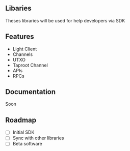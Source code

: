 ## Libaries

Theses libraries will be used for help developers via SDK

## Features

- Light Client
- Channels
- UTXO
- Taproot Channel
- APIs
- RPCs
  
## Documentation 

Soon

## Roadmap

- [ ] Initial SDK
- [ ] Sync with other libraries           
- [ ] Beta software 
